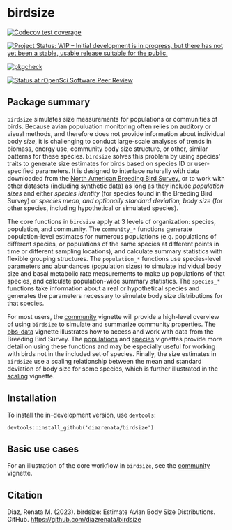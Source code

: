 # birdsize


<!-- badges: start -->
[![Codecov test coverage](https://codecov.io/gh/diazrenata/birdsize/branch/main/graph/badge.svg)](https://codecov.io/gh/diazrenata/birdsize?branch=main)


[![Project Status: WIP – Initial development is in progress, but there has not yet been a stable, usable release suitable for the public.](https://www.repostatus.org/badges/latest/wip.svg)](https://www.repostatus.org/#wip)

[![pkgcheck](https://github.com/diazrenata/birdsize/workflows/pkgcheck/badge.svg)](https://github.com/diazrenata/birdsize/actions?query=workflow%3Apkgcheck)

[![Status at rOpenSci Software Peer Review](https://badges.ropensci.org/577_status.svg)](https://github.com/ropensci/software-review/issues/577)
<!-- badges: end -->

## Package summary

`birdsize` simulates size measurements for populations or communities of birds. Because avian populuation monitoring often relies on auditory or visual methods, and therefore does not provide information about individual body *size*, it is challenging to conduct large-scale analyses of trends in biomass, energy use, community body size structure, or other, similar patterns for these species. `birdsize` solves this problem by using species' traits to generate size estimates for birds based on species ID or user-specified parameters. It is designed to interface naturally with data downloaded from the [North American Breeding Bird Survey](https://www.pwrc.usgs.gov/bbs/), or to work with other datasets (including synthetic data) as long as they include *population sizes* and either *species identity* (for species found in the Breeding Bird Survey) or *species mean, and optionally standard deviation, body size* (for other species, including hypothetical or simulated species).  

The core functions in `birdsize` apply at 3 levels of organization: species, population, and community. The `community_*` functions generate population-level estimates for numerous populations (e.g. populations of different species, or populations of the same species at different points in time or different sampling locations), and calculate summary statistics with flexible grouping structures. The `population_*` functions use species-level parameters and abundances (population sizes) to simulate individual body size and basal metabolic rate measurements to make up populations of that species, and calculate population-wide summary statistics. The `species_*` functions take information about a real or hypothetical species and generates the parameters necessary to simulate body size distributions for that species.

For most users, the [community](https://diazrenata.github.io/birdsize/articles/community.html) vignette will provide a high-level overview of using `birdsize` to simulate and summarize community properties. The [bbs-data](https://diazrenata.github.io/birdsize/articles/bbs-data.html) vignette illustrates how to access and work with data from the Breeding Bird Survey. The [populations](https://diazrenata.github.io/birdsize/articles/populations.html) and [species](https://diazrenata.github.io/birdsize/articles/species.html) vignettes provide more detail on using these functions and may be especially useful for working with birds not in the included set of species. Finally, the size estimates in `birdsize` use a scaling relationship between the mean and standard deviation of body size for some species, which is further illustrated in the [scaling](https://diazrenata.github.io/birdsize/articles/scaling.html) vignette.


## Installation

To install the in-development version, use `devtools`:

```
devtools::install_github('diazrenata/birdsize')
```

## Basic use cases

For an illustration of the core workflow in `birdsize`, see the  [community](https://diazrenata.github.io/birdsize/articles/community.html) vignette.


## Citation

Diaz, Renata M. (2023). birdsize: Estimate Avian Body Size
  Distributions. GitHub. https://github.com/diazrenata/birdsize 

